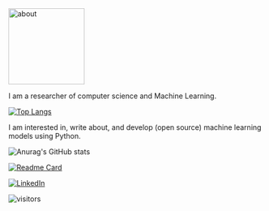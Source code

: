 <img src="https://raw.githubusercontent.com/samanemami/samanemami/main/docs/HW.gif" alt="about" style="height:150px;"> 


I am a researcher of computer science and Machine Learning. 

[![Top Langs](https://github-readme-stats.vercel.app/api/top-langs/?username=samanemami&layout=compact&theme=gotham)](https://github.com/samanemami?tab=repositories)

I am interested in, write about, and develop (open source) machine learning models using Python.
 

 



![Anurag's GitHub stats](https://github-readme-stats.vercel.app/api?username=samanemami&show_icons=true&theme=gotham)
 

[![Readme Card](https://github-readme-stats.vercel.app/api/pin/?username=samanemami&repo=github-readme-stats)](https://github.com/samanemami)


<p> <a href="https://www.linkedin.com/in/saman-emami/" target="_blank"><img alt="LinkedIn" src="https://img.shields.io/badge/linkedin-%230077B5.svg?&style=for-the-badge&logo=linkedin&logoColor=white" /></a>
 
 ![visitors](https://visitor-badge.glitch.me/badge?page_id=samanemami&left_color=green&right_color=blue)

